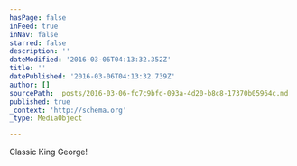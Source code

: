 ```yaml
---
hasPage: false
inFeed: true
inNav: false
starred: false
description: ''
dateModified: '2016-03-06T04:13:32.352Z'
title: ''
datePublished: '2016-03-06T04:13:32.739Z'
author: []
sourcePath: _posts/2016-03-06-fc7c9bfd-093a-4d20-b8c8-17370b05964c.md
published: true
_context: 'http://schema.org'
_type: MediaObject

---
```

Classic King George!